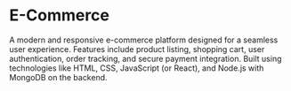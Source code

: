 # E-Commerce
A modern and responsive e-commerce platform designed for a seamless user experience. Features include product listing, shopping cart, user authentication, order tracking, and secure payment integration. Built using technologies like HTML, CSS, JavaScript (or React), and Node.js with MongoDB on the backend.
